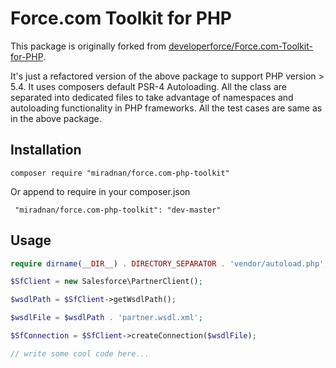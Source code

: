 Force.com Toolkit for PHP
=========================

This package is originally forked from [developerforce/Force.com-Toolkit-for-PHP](https://github.com/developerforce/Force.com-Toolkit-for-PHP).

It's just a refactored version of the above package to support PHP version > 5.4. It uses composers default PSR-4 Autoloading. All the class are separated into dedicated files to take advantage of namespaces and autoloading functionality in PHP frameworks. All the test cases are same as in the above package.


## Installation
```
composer require "miradnan/force.com-php-toolkit"
```
Or append to require in your composer.json
```
 "miradnan/force.com-php-toolkit": "dev-master"
```


## Usage
```php
require dirname(__DIR__) . DIRECTORY_SEPARATOR . 'vendor/autoload.php';

$SfClient = new Salesforce\PartnerClient();

$wsdlPath = $SfClient->getWsdlPath();

$wsdlFile = $wsdlPath . 'partner.wsdl.xml';

$SfConnection = $SfClient->createConnection($wsdlFile);

// write some cool code here...

```
